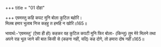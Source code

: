 +++
title = "01 दोहा"

+++
एवमस्तु कहि कपट मुनि बोला कुटिल बहोरि।  
मिलब हमार भुलाब निज कहहु त हमहि न खोरि॥165॥  

भावार्थ:-'एवमस्तु' (ऐसा ही हो) कहकर वह कुटिल कपटी मुनि फिर बोला- (किन्तु) तुम मेरे मिलने तथा अपने राह भूल जाने की बात किसी से (कहना नहीं, यदि) कह दोगे, तो हमारा दोष नहीं॥165॥  



